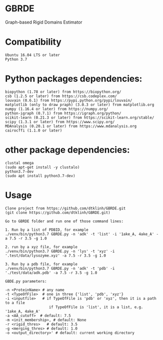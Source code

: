 # GBRDE
Graph-based Rigid Domains Estimator
# Compatibility
    Ubuntu 16.04 LTS or later
    Python 3.7
# Python packages dependencies:
    biopython (1.78 or later) from https://biopython.org/
    csb (1.2.5 or later) from https://csb.codeplex.com/
    louvain (0.6.1) from https://pypi.python.org/pypi/louvain/
    matplotlib (only to draw praph) (3.0.3 or later) from matplotlib.org
    numpy (1.16.4 or later) from https://numpy.org/
    python-igraph (0.7.1) from https://igraph.org/python/
    scikit-learn (0.21.3 or later) from https://scikit-learn.org/stable/
    scipy (1.3.1 or later) from https://www.scipy.org/
    MDAnalysis (0.20.1 or later) from https://www.mdanalysis.org
    cairocffi (1.1.0 or later)
# other package dependencies:
    clustal omega
    (sudo apt-get install -y clustalo)
    python3.7-dev
    (sudo apt install python3.7-dev)
# Usage
    Clone project from https://github.com/dtklinh/GBRDE.git
    (git clone https://github.com/dtklinh/GBRDE.git)
    
    Go to GBRDE folder and run one of those command lines:

    1. Run by a list of PDBID, for example
    ./venv/bin/python3.7 GBRDE.py -n 'adk' -t 'list' -i '1ake_A, 4ake_A' -a 7.5 -r 3.5 -g 1.0

    2. run by a xyz file, for example
    ./venv/bin/python3.7 GBRDE.py -n 'lys' -t 'xyz' -i '.test/data/lysozyme.xyz' -a 7.5 -r 3.5 -g 1.0

    3. Run by a pdb file, for example
    ./venv/bin/python3.7 GBRDE.py -n 'adk' -t 'pdb' -i './test/data/adk.pdb' -a 7.5 -r 3.5 -g 1.0
    
    GBDE.py parameters:

    -n <ProteinName> # any name
    -t <TypeOfFile>  # one in three {'list', 'pdb', 'xyz'}
    -i <inputfile>   # if TypeOfFile is 'pdb' or 'xyz', then it is a path to a file
                        if TypeOfFile is 'list', it is a list, e.g. '1ake_A, 4ake_A'
    -a <AA_cutoff>  # default: 7.5
    -m <init_membership>, # default: None
    -r <rigid_thres>   # default: 3.5
    -g <merging_thres> # default: 1.0
    -o <output_directory>' # default: current working directory